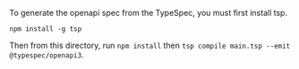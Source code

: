 To generate the openapi spec from the TypeSpec, you must first install tsp.

`npm install -g tsp`

Then from this directory, run `npm install` then `tsp compile main.tsp --emit @typespec/openapi3`.